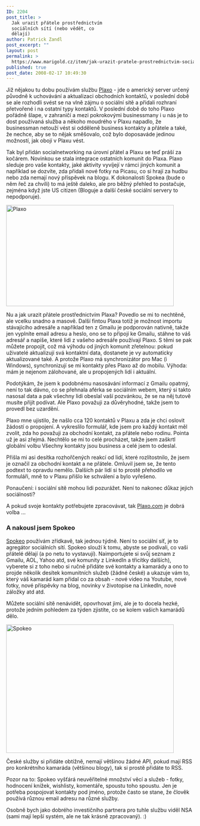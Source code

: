 ```yaml
---
ID: 2204
post_title: >
  Jak urazit přátele prostřednictvím
  sociálních sítí (nebo vědět, co
  dělají)
author: Patrick Zandl
post_excerpt: ""
layout: post
permalink: >
  https://www.marigold.cz/item/jak-urazit-pratele-prostrednictvim-socialnich-siti-nebo-vedet-co-delaji
published: true
post_date: 2008-02-17 10:49:30
---
```

Již nějakou tu dobu používám službu <a href="http://www.plaxo.com">Plaxo</a> - jde o americký server určený původně k uchovávání a aktualizaci obchodních kontaktů, v poslední době se ale rozhodli svést se na vlně zájmu o sociální sítě a přidali rozhraní přetvořené i na ostatní typy kontaktů. V poslední době do toho Plaxo pořádně šlape, v zahraničí a mezi pokrokovými businessmany i u nás je to dost používaná služba a někoho moudrého v Plaxu napadlo, že businessman netouží vést si odděleně business kontakty a přátele a také, že nechce, aby se to nějak směšovalo, což bylo doposaváde jedinou možností, jak obojí v Plaxu vést. 

Tak byl přidán socialnetworking na úrovní přátel a Plaxu se teď práší za kočárem. Novinkou se stala integrace ostatních komunit do Plaxa. Plaxo sleduje pro vaše kontakty, jaké aktivity vyvíjejí v rámci jiných komunit a například se dozvíte, zda přidali nové fotky na Picasu, co si hrají za hudbu nebo zda nemají nový příspěvek na blogu. K dokonalosti Spokea (bude o něm řeč za chvíli) to má ještě daleko, ale pro běžný přehled to postačuje, zejména když jste US citizen (Bloguje a další české sociální servery to nepodporuje).

<a href="http://www.marigold.cz/wp-content/plaxo.png"><img src="http://www.marigold.cz/wp-content/_plaxo.png" width="450" height="271" alt="Plaxo " title="Plaxo "  /></a>

Nu a jak urazit přátele prostřednictvím Plaxa? Povedlo se mi to nechtěně, ale vcelku snadno a masově. Další fintou Plaxa totiž je možnost importu stávajícího adresáře a například ten z Gmailu je podporován nativně, takže jen vyplníte email adresu a heslo, ono se to připojí ke Gmailu, stáhne to váš adresář a napíše, které lidi z vašeho adresáře používají Plaxo. S těmi se pak můžete propojit, což má výhodu od jiných komunit zřetelnou: pokud uživatelé aktualizují svá kontaktní data, dostanete je vy automaticky aktualizované také. A protože Plaxo má synchronizátor pro Mac (i Windows), synchronizují se mi kontakty přes Plaxo až do mobilu. Výhoda: mám je nejenom zálohované, ale u propojených lidí i aktuální. 

Podotýkám, že jsem k podobnému nasosávání informací z Gmailu opatrný, není to tak dávno, co se přehnala aférka se sociálním webem, který si takto nasosal data a pak všechny lidi obeslal vaší pozvánkou, že se na něj tutově musíte přijít podívat. Ale Plaxo považuji za důvěryhodné, takže jsem to provedl bez uzardění. 

Plaxo mne ujistilo, že našlo cca 120 kontaktů v Plaxu a zda je chci oslovit žádostí o propojení. A vykreslilo formulář, kde jsem pro každý kontakt měl zvolit, zda ho považuji za obchodní kontakt, za přátele nebo rodinu. Pointa už je asi zřejmá. Nechtělo se mi to celé procházet, takže jsem zaškrtl globální volbu Všechny kontakty jsou business a celé jsem to odeslal. 

Přišla mi asi desítka rozhořčených reakcí od lidí, které rozlítostnilo, že jsem je označil za obchodní kontakt a ne přátele. Omluvil jsem se, že tento podtext to opravdu nemělo. Dalších pár lidí si to prostě přehodilo ve formuláři, mně to v Plaxu přišlo ke schválení a bylo vyřešeno. 

Ponaučení: i sociální sítě mohou lidi pozurážet. Není to nakonec důkaz jejich sociálnosti?

A pokud svoje kontakty potřebujete zpracovávat, tak <a href="http://www.plaxo.com">Plaxo.com</a> je dobrá volba ... 

<h3>A nakousl jsem Spokeo</h3>

<a href="http://www.spokeo.com">Spokeo</a> používám zřídkavě, tak jednou týdně. Není to sociální síť, je to agregátor sociálních sítí. Spokeo slouží k tomu, abyste se podívali, co vaši přátelé dělají (a po netu to vystavují). Naimportujete si svůj seznam z Gmailu, AOL, Yahoo atd, své komunity z LinkedIn a třicítky dalších), vyberete si z toho nebo si ručně přidáte své kontakty a kamarády a ono to projde několik desítek komunitních služeb (žádné české) a ukazuje vám to, který váš kamarád kam přidal co za obsah - nové video na Youtube, nové fotky, nové příspěvky na blog, novinky v životopise na LinkedIn, nové záložky atd atd. 

Můžete sociální sítě nenávidět, opovrhovat jimi, ale je to docela hezké, protože jedním pohledem za týden zjistíte, co se kolem vašich kamarádů dělo. 

<a href="http://www.marigold.cz/wp-content/spokeo.png"><img src="http://www.marigold.cz/wp-content/_spokeo.png" width="450" height="344" alt="Spokeo" title="Spokeo"  /></a>

České služby si přidáte obtížně, nemají většinou žádné API, pokud mají RSS pro konkrétního kamaráda (většinou blogy), tak si prostě přidáte to RSS. 

Pozor na to: Spokeo vyšťárá neuvěřitelné množství věcí a služeb - fotky, hodnocení knížek, wishlisty, komentáře, spoustu toho spoustu. Jen je potřeba pospojovat kontakty pod jméno, protože často se stane, že člověk používá různou email adresu na různé služby. 

Osobně bych jako dobrého investičního partnera pro tuhle službu viděl NSA (sami mají lepší systém, ale ne tak krásně zpracovaný). :)